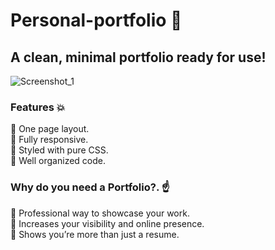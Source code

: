 # Personal-portfolio :round_pushpin:
## A clean, minimal portfolio ready for use!
![Screenshot_1](https://github.com/geochrs/personal-portfolio/assets/125922884/f44bc076-4f0c-4509-9f5b-5e9e22183844)
### Features :boom:
:small_orange_diamond: One page layout. <br>
:small_orange_diamond: Fully responsive. <br>
:small_orange_diamond: Styled with pure CSS. <br>
:small_orange_diamond: Well organized code. <br>

### Why do you need a Portfolio?. :point_up:
:small_blue_diamond: Professional way to showcase your work. <br>
:small_blue_diamond: Increases your visibility and online presence. <br>
:small_blue_diamond: Shows you’re more than just a resume.
